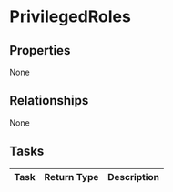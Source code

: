 # PrivilegedRoles



## Properties
None

## Relationships
None


## Tasks

| Task		   | Return Type	|Description|
|:---------------|:--------|:----------|

